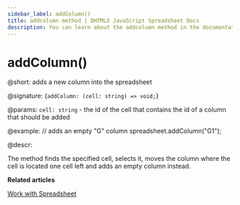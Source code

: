 ```yaml
---
sidebar_label: addColumn() 
title: addcolumn method | DHTMLX JavaScript Spreadsheet Docs
description: You can learn about the addcolumn method in the documentation of the DHTMLX JavaScript Spreadsheet library. Browse developer guides and API reference, try out code examples and live demos, and download a free 30-day evaluation version of DHTMLX Spreadsheet.
---
```


# addColumn()

@short: adds a new column into the spreadsheet

@signature: {`addColumn: (cell: string) => void;`}

@params:
`cell: string` - the id of the cell that contains the id of a column that should be added

@example:
// adds an empty "G" column
spreadsheet.addColumn("G1");

@descr:

The method finds the specified cell, selects it, moves the column where the cell is located one cell left and adds an empty column instead.

**Related articles**

[Work with Spreadsheet](working_with_ssheet.md#addingremoving-rows-and-columns)
